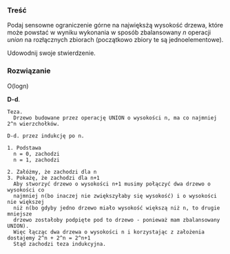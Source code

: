 ### Treść
Podaj sensowne ograniczenie górne na najwięksżą wysokość drzewa, które może powstać w
wyniku wykonania w sposób zbalansowany *n* operacji *union* na rozłącznych zbiorach (początkowo
zbiory te są jednoelementowe). 

Udowodnij swoje stwierdzenie.

### Rozwiązanie

O(logn)

**D-d**.
```
Teza. 
  Drzewo budowane przez operację UNION o wysokości n, ma co najmniej 2^n wierzchołków.

D-d. przez indukcję po n.

1. Podstawa 
  n = 0, zachodzi
  n = 1, zachodzi
  
2. Załóżmy, że zachodzi dla n
3. Pokażę, że zachodzi dla n+1
  Aby stworzyć drzewo o wysokości n+1 musimy połączyć dwa drzewo o wysokości co 
  najmniej n(bo inaczej nie zwiększyłaby się wysokość) i o wysokości nie większej 
  niż n(bo gdyby jedno drzewo miało wysokość większą niż n, to drugie mniejsze 
  drzewo zostałoby podpięte pod to drzewo - ponieważ mam zbalansowany UNION). 
  Więc łącząc dwa drzewa o wysokości n i korzystając z założenia dostajemy 2^n + 2^n = 2^n+1
  Stąd zachodzi teza indukcyjna.
```


